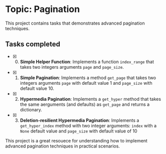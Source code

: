 # Topic: Pagination
This project contains tasks that demonstrates advanced pagination techniques.

## Tasks completed
+ [x] 0. **Simple Helper Function**: Implements a function `index_range` that takes two integers arguments `page` and `page_size`.
+[x] 1. **Simple Pagination**: Implements a method `get_page` that takes two integers arguments `page` with default value 1 and `page_size` with default value 10.
+[x] 2. **Hypermedia Pagination**: Implements a `get_hyper` method that takes the same aerguments (and defaults) as `get_page` and returns a dictionary.
+[x] 3. **Deletion-resilient Hypermedia Pagination**: Implements a `get_hyper_index` method with two integer arguments: `index` with a `None` default value and `page_size` with default value of 10

This project is a great resouece for understanding how to implement advanced pagination techniques in practical scenarios.